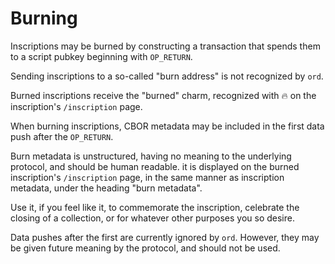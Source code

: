 Burning
=======

Inscriptions may be burned by constructing a transaction that spends them to a
script pubkey beginning with `OP_RETURN`.

Sending inscriptions to a so-called "burn address" is not recognized by `ord`.

Burned inscriptions receive the "burned" charm, recognized with 🔥 on the
inscription's `/inscription` page.

When burning inscriptions, CBOR metadata may be included in the first data push
after the `OP_RETURN`.

Burn metadata is unstructured, having no meaning to the underlying protocol,
and should be human readable. it is displayed on the burned inscription's
`/inscription` page, in the same manner as inscription metadata, under the
heading "burn metadata".

Use it, if you feel like it, to commemorate the inscription, celebrate the
closing of a collection, or for whatever other purposes you so desire.

Data pushes after the first are currently ignored by `ord`. However, they may
be given future meaning by the protocol, and should not be used.

